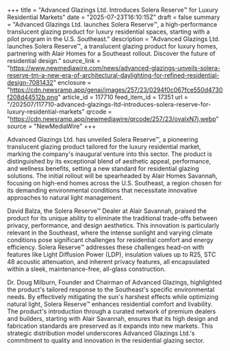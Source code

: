 +++
title = "Advanced Glazings Ltd. Introduces Solera Reserve™ for Luxury Residential Markets"
date = "2025-07-23T16:10:15Z"
draft = false
summary = "Advanced Glazings Ltd. launches Solera Reserve™, a high-performance translucent glazing product for luxury residential spaces, starting with a pilot program in the U.S. Southeast."
description = "Advanced Glazings Ltd. launches Solera Reserve™, a translucent glazing product for luxury homes, partnering with Alair Homes for a Southeast rollout. Discover the future of residential design."
source_link = "https://www.newmediawire.com/news/advanced-glazings-unveils-solera-reserve-tm-a-new-era-of-architectural-daylighting-for-refined-residential-design-7081432"
enclosure = "https://cdn.newsramp.app/genai/images/257/23/0294f0c067fce550d4730f208d44512b.png"
article_id = 117710
feed_item_id = 17351
url = "/202507/117710-advanced-glazings-ltd-introduces-solera-reserve-for-luxury-residential-markets"
qrcode = "https://cdn.newsramp.app/newmediawire/qrcode/257/23/ovalxN7j.webp"
source = "NewMediaWire"
+++

<p>Advanced Glazings Ltd. has unveiled Solera Reserve™, a pioneering translucent glazing product tailored for the luxury residential market, marking the company's inaugural venture into this sector. The product is distinguished by its exceptional blend of aesthetic appeal, performance, and wellness benefits, setting a new standard for residential glazing solutions. The initial rollout will be spearheaded by Alair Homes Savannah, focusing on high-end homes across the U.S. Southeast, a region chosen for its demanding environmental conditions that necessitate innovative approaches to natural light management.</p><p>David Balza, the Solera Reserve™ Dealer at Alair Savannah, praised the product for its unique ability to eliminate the traditional trade-offs between privacy, performance, and design aesthetics. This innovation is particularly relevant in the Southeast, where the intense sunlight and varying climate conditions pose significant challenges for residential comfort and energy efficiency. Solera Reserve™ addresses these challenges head-on with features like Light Diffusion Power (LDP), insulation values up to R25, STC 48 acoustic attenuation, and inherent privacy features, all encapsulated within a sleek, maintenance-free, all-glass construction.</p><p>Dr. Doug Milburn, Founder and Chairman of Advanced Glazings, highlighted the product's tailored response to the Southeast's specific environmental needs. By effectively mitigating the sun's harshest effects while optimizing natural light, Solera Reserve™ enhances residential comfort and livability. The product's introduction through a curated network of premium dealers and builders, starting with Alair Savannah, ensures that its high design and fabrication standards are preserved as it expands into new markets. This strategic distribution model underscores Advanced Glazings Ltd.'s commitment to quality and innovation in the residential glazing sector.</p>